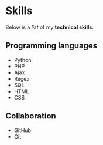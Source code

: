 # Skills 

Below is a _list_ of my **technical skills**:

## Programming languages 
- Python
- PHP
- Ajax
- Regex
- SQL
- HTML
- CSS

## Collaboration 
- GitHub
- Git 
